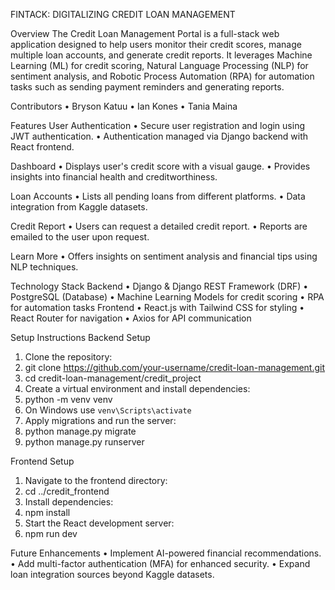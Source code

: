 FINTACK: DIGITALIZING CREDIT LOAN MANAGEMENT

Overview
The Credit Loan Management Portal is a full-stack web application designed to help users monitor their credit scores, manage multiple loan accounts, and generate credit reports. It leverages Machine Learning (ML) for credit scoring, Natural Language Processing (NLP) for sentiment analysis, and Robotic Process Automation (RPA) for automation tasks such as sending payment reminders and generating reports.

Contributors
•	Bryson Katuu
•	Ian Kones
•	Tania Maina

Features
User Authentication
•	Secure user registration and login using JWT authentication.
•	Authentication managed via Django backend with React frontend.

Dashboard
•	Displays user's credit score with a visual gauge.
•	Provides insights into financial health and creditworthiness.

Loan Accounts
•	Lists all pending loans from different platforms.
•	Data integration from Kaggle datasets.

Credit Report
•	Users can request a detailed credit report.
•	Reports are emailed to the user upon request.

Learn More
•	Offers insights on sentiment analysis and financial tips using NLP techniques.

Technology Stack
Backend
•	Django & Django REST Framework (DRF)
•	PostgreSQL (Database)
•	Machine Learning Models for credit scoring
•	RPA for automation tasks
Frontend
•	React.js with Tailwind CSS for styling
•	React Router for navigation
•	Axios for API communication

Setup Instructions
Backend Setup
1.	Clone the repository: 
2.	git clone https://github.com/your-username/credit-loan-management.git
3.	cd credit-loan-management/credit_project
4.	Create a virtual environment and install dependencies: 
5.	python -m venv venv
6.	On Windows use `venv\Scripts\activate`
7.	Apply migrations and run the server: 
8.	python manage.py migrate
9.	python manage.py runserver

Frontend Setup
1.	Navigate to the frontend directory: 
2.	cd ../credit_frontend
3.	Install dependencies: 
4.	npm install
5.	Start the React development server: 
6.	npm run dev


Future Enhancements
•	Implement AI-powered financial recommendations.
•	Add multi-factor authentication (MFA) for enhanced security.
•	Expand loan integration sources beyond Kaggle datasets.

